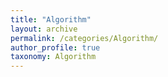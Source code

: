 ```yaml
---
title: "Algorithm"
layout: archive
permalink: /categories/Algorithm/
author_profile: true
taxonomy: Algorithm
---
```

